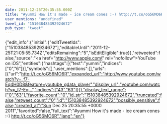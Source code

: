```yaml
---
date: 2011-12-25T20:35:55.000Z
title: "#yummi How it's made - ice cream cones :-) http://t.co/oG56MO6R″"
user_mentions: "undefined"
tweet_id: "151038485392924672"
pub_type: "tweet"
---
```

{"edit_info":{"initial":{"editTweetIds":["151038485392924672"],"editableUntil":"2011-12-25T21:05:55.734Z","editsRemaining":"5","isEditEligible":true}},"retweeted":false,"source":"<a href=\"http://www.apple.com\" rel=\"nofollow\">YouTube on iOS</a>","entities":{"hashtags":[{"text":"yummi","indices":["0","6"]}],"symbols":[],"user_mentions":[],"urls":[{"url":"http://t.co/oG56MO6R","expanded_url":"http://www.youtube.com/watch?v=_f7-Eq4H0D8&feature=youtube_gdata_player","display_url":"youtube.com/watch?v=_f7-Eq…","indices":["43","63"]}]},"display_text_range":["0","63"],"favorite_count":"0","id_str":"151038485392924672","truncated":false,"retweet_count":"0","id":"151038485392924672","possibly_sensitive":false,"created_at":"Sun Dec 25 20:35:55 +0000 2011","favorited":false,"full_text":"#yummi How it's made - ice cream cones :-) http://t.co/oG56MO6R","lang":"en"}
